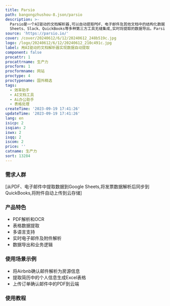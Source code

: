 ```yaml
---
title: Parsio
path: bangongzhushou-8.json/parsio
description: >-
  Parsio是一个AI驱动的文档解析器,可以自动提取PDF、电子邮件及其他文档中的结构化数据。它具有易于设置的特点,用户可以通过高亮要提取的文本来快速创建模板。Parsio内置了许多用于解析Airbnb、LinkedIn等平台邮件的模板。它可以与Google
  Sheets、Slack、QuickBooks等多种第三方工具无缝集成,实时将提取的数据导出。Parsio使用户免于手动输入数据,从而节省员工成本,保证数据质量,提高工作效率。
source: 'https://parsio.io/'
cover: /cover/20240612/6/12/20240612_248b519c.jpg
logo: /logo/20240612/6/12/20240612_210c491c.jpg
label: 用AI驱动的文档解析器实现数据自动提取
component: false
procattr: 1
procattrname: 生产力
procform: 1
procformname: 网站
proctype: 4
proctypename: 国外精选
tags:
  - 效率助手
  - AI文档工具
  - Ai办公助手
  - 表格处理
createTime: '2023-09-19 17:41:26'
updateTime: '2023-09-19 17:41:26'
lang: en
isicp: 2
isqian: 2
iswx: 2
isqq: 2
iscom: 2
price: ''
catname: 生产力
sort: 13284
---
```




### 需求人群
[从PDF、电子邮件中提取数据到Google Sheets,将发票数据解析后同步到QuickBooks,将附件自动上传到云存储]

### 产品特色
- PDF解析和OCR
- 表格数据提取
- 多语言支持
- 实时电子邮件及附件解析
- 数据导出和业务逻辑

### 使用场景示例
- 将Airbnb确认邮件解析为房源信息
- 提取简历中的个人信息生成Excel表格
- 上传订单确认邮件中的PDF到云端

### 使用教程


  
